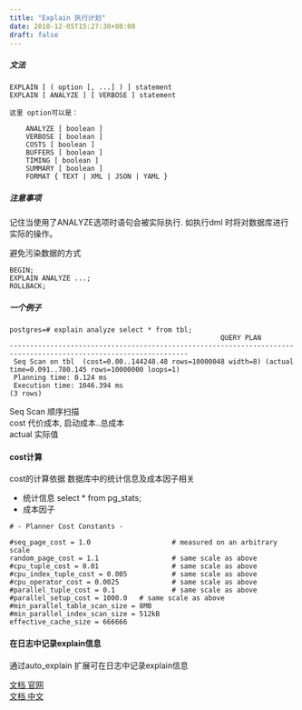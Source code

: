 ```yaml
---
title: "Explain 执行计划"
date: 2018-12-05T15:27:30+08:00
draft: false
---
```


##### 文法
```
EXPLAIN [ ( option [, ...] ) ] statement
EXPLAIN [ ANALYZE ] [ VERBOSE ] statement

这里 option可以是：

    ANALYZE [ boolean ]
    VERBOSE [ boolean ]
    COSTS [ boolean ]
    BUFFERS [ boolean ]
    TIMING [ boolean ]
    SUMMARY [ boolean ]
    FORMAT { TEXT | XML | JSON | YAML }
```

##### 注意事项

记住当使用了ANALYZE选项时语句会被实际执行. 如执行dml 时将对数据库进行实际的操作。

避免污染数据的方式

```
BEGIN;
EXPLAIN ANALYZE ...;
ROLLBACK;
```

##### 一个例子

```
postgres=# explain analyze select * from tbl;
                                                    QUERY PLAN                                                    
------------------------------------------------------------------------------------------------------------------
 Seq Scan on tbl  (cost=0.00..144248.48 rows=10000048 width=8) (actual time=0.091..780.145 rows=10000000 loops=1)
 Planning time: 0.124 ms
 Execution time: 1046.394 ms
(3 rows)
```

Seq Scan 顺序扫描  
cost 代价成本, 启动成本..总成本  
actual 实际值  

#### cost计算
cost的计算依据 数据库中的统计信息及成本因子相关

- 统计信息 select * from pg_stats;
- 成本因子 

```
# - Planner Cost Constants -

#seq_page_cost = 1.0                    # measured on an arbitrary scale
random_page_cost = 1.1                  # same scale as above
#cpu_tuple_cost = 0.01                  # same scale as above
#cpu_index_tuple_cost = 0.005           # same scale as above
#cpu_operator_cost = 0.0025             # same scale as above
#parallel_tuple_cost = 0.1              # same scale as above
#parallel_setup_cost = 1000.0   # same scale as above
#min_parallel_table_scan_size = 8MB
#min_parallel_index_scan_size = 512kB
effective_cache_size = 666666
```

#### 在日志中记录explain信息

通过auto_explain 扩展可在日志中记录explain信息


[文档 官网](https://www.postgresql.org/docs/10/using-explain.html)  
[文档 中文](http://www.postgres.cn/docs/10/sql-explain.html)
